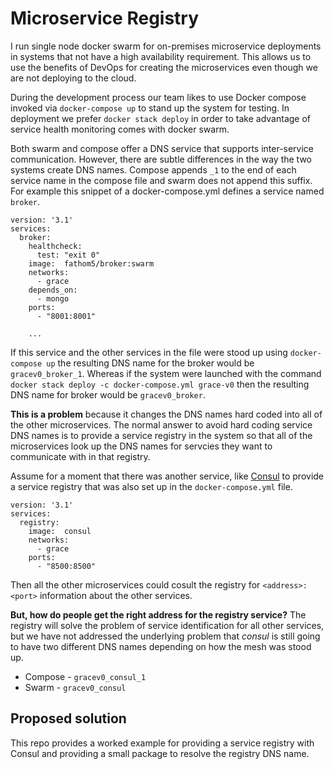 # Microservice Registry

I run single node docker swarm for on-premises microservice deployments in 
systems that not have a high availability requirement.  This allows us to use
the benefits of DevOps for creating the microservices even though we are 
not deploying to the cloud.  

During the development process our team likes to use Docker compose invoked via
`docker-compose up` to stand up the system for testing.  In deployment we prefer
`docker stack deploy` in order to take advantage of service health monitoring 
comes with docker swarm.

Both swarm and compose offer a DNS service that supports inter-service
communication.  However, there are subtle differences in the way the two systems
create DNS names.  Compose appends `_1` to the end of each service name in the
compose file and swarm does not append this suffix.  For example this snippet
of a docker-compose.yml defines a service named `broker`.

``` docker
version: '3.1'
services:
  broker:
    healthcheck:
      test: "exit 0"
    image:  fathom5/broker:swarm
    networks: 
      - grace
    depends_on: 
      - mongo
    ports:
      - "8001:8001"

    ...
```

If this service and the other services in the file were stood up using 
`docker-compose up` the resulting DNS name for the broker would be 
`gracev0_broker_1`.  Whereas if the system were launched with the command 
`docker stack deploy -c docker-compose.yml grace-v0` then the resulting
DNS name for broker would be `gracev0_broker`.  

**This is a problem** because it changes the DNS names hard 
coded into all of the other microservices.  The normal answer to avoid hard coding
service DNS names is to provide a service registry in the system so that all of 
the microservices look up the DNS names for servcies they want to communicate with
in that registry.  

Assume for a moment that there was another service, like [Consul](https://www.consul.io/discovery.html) to provide a service registry that was also 
set up in the `docker-compose.yml` file.

```
version: '3.1'
services:
  registry:
    image:  consul
    networks: 
      - grace
    ports:
      - "8500:8500"
```

Then all the other microservices could cosult the registry for `<address>:<port>`
information about the other services. 

**But, how do people get the right address for the registry service?** The registry
will solve the problem of service identification for all other services, but we have
not addressed the underlying problem that *consul* is still going to have two
different DNS names depending on how the mesh was stood up.

   * Compose - `gracev0_consul_1`
   * Swarm - `gracev0_consul`

## Proposed solution
This repo provides a worked example for providing a service registry with Consul and
providing a small package to resolve the registry DNS name.
